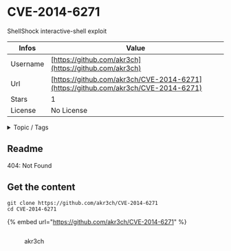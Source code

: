 # CVE-2014-6271

ShellShock interactive-shell exploit

| Infos    | Value                                                              |
| -------- | -------------------------------------------------------------------|
| Username | [https://github.com/akr3ch](https://github.com/akr3ch) |
| Url      | [https://github.com/akr3ch/CVE-2014-6271](https://github.com/akr3ch/CVE-2014-6271)                                               |
| Stars    | 1                                                          |
| License  | No License                                                        |

<details>

<summary>Topic / Tags</summary>

* cve-2014-6271* shellshock* shellshock-vulnerability

</details>

## Readme

404: Not Found


## Get the content

```
git clone https://github.com/akr3ch/CVE-2014-6271
cd CVE-2014-6271
```

{% embed url="https://github.com/akr3ch/CVE-2014-6271" %}

<figure><img src="https://avatars.githubusercontent.com/u/97300177?v=4" alt=""><figcaption><p>akr3ch</p></figcaption></figure>
